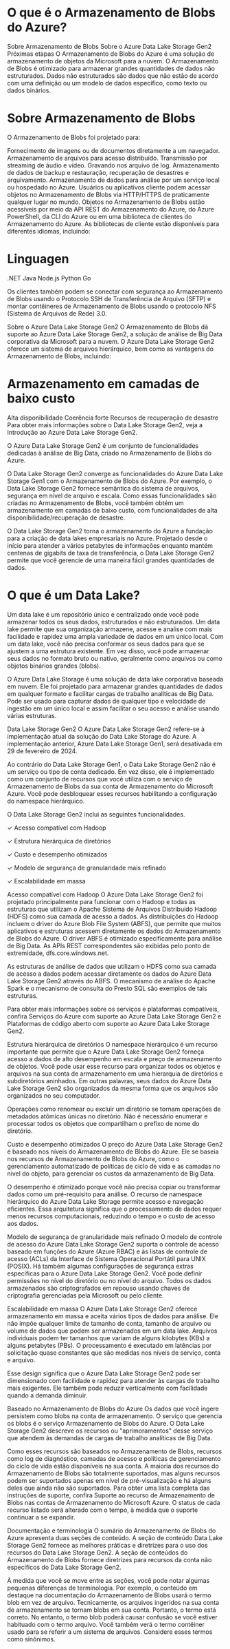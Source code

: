 # O que é o Armazenamento de Blobs do Azure?

Sobre Armazenamento de Blobs
Sobre o Azure Data Lake Storage Gen2
Próximas etapas
O Armazenamento de Blobs do Azure é uma solução de armazenamento de objetos da Microsoft para a nuvem. O Armazenamento de Blobs é otimizado para armazenar grandes quantidades de dados não estruturados. Dados não estruturados são dados que não estão de acordo com uma definição ou um modelo de dados específico, como texto ou dados binários.

# Sobre Armazenamento de Blobs
O Armazenamento de Blobs foi projetado para:

Fornecimento de imagens ou de documentos diretamente a um navegador.
Armazenamento de arquivos para acesso distribuído.
Transmissão por streaming de áudio e vídeo.
Gravando nos arquivo de log.
Armazenamento de dados de backup e restauração, recuperação de desastres e arquivamento.
Armazenamento de dados para análise por um serviço local ou hospedado no Azure.
Usuários ou aplicativos cliente podem acessar objetos no Armazenamento de Blobs via HTTP/HTTPS de praticamente qualquer lugar no mundo. Objetos no Armazenamento de Blobs estão acessíveis por meio da API REST do Armazenamento do Azure, do Azure PowerShell, da CLI do Azure ou em uma biblioteca de clientes do Armazenamento do Azure. As bibliotecas de cliente estão disponíveis para diferentes idiomas, incluindo:

# Linguagen
.NET
Java
Node.js
Python
Go


Os clientes também podem se conectar com segurança ao Armazenamento de Blobs usando o Protocolo SSH de Transferência de Arquivo (SFTP) e montar contêineres de Armazenamento de Blobs usando o protocolo NFS (Sistema de Arquivos de Rede) 3.0.

Sobre o Azure Data Lake Storage Gen2
O Armazenamento de Blobs dá suporte ao Azure Data Lake Storage Gen2, a solução de análise de Big Data corporativa da Microsoft para a nuvem. O Azure Data Lake Storage Gen2 oferece um sistema de arquivos hierárquico, bem como as vantagens do Armazenamento de Blobs, incluindo:

# Armazenamento em camadas de baixo custo
Alta disponibilidade
Coerência forte
Recursos de recuperação de desastre
Para obter mais informações sobre o Data Lake Storage Gen2, veja a Introdução ao Azure Data Lake Storage Gen2.

O Azure Data Lake Storage Gen2 é um conjunto de funcionalidades dedicadas à análise de Big Data, criado no Armazenamento de Blobs do Azure.

O Data Lake Storage Gen2 converge as funcionalidades do Azure Data Lake Storage Gen1 com o Armazenamento de Blobs do Azure. Por exemplo, o Data Lake Storage Gen2 fornece semântica do sistema de arquivos, segurança em nível de arquivo e escala. Como essas funcionalidades são criadas no Armazenamento de Blobs, você também obtém um armazenamento em camadas de baixo custo, com funcionalidades de alta disponibilidade/recuperação de desastre.

O Data Lake Storage Gen2 torna o armazenamento do Azure a fundação para a criação de data lakes empresariais no Azure. Projetado desde o início para atender a vários petabytes de informações enquanto mantém centenas de gigabits de taxa de transferência, o Data Lake Storage Gen2 permite que você gerencie de uma maneira fácil grandes quantidades de dados.

# O que é um Data Lake?

Um data lake é um repositório único e centralizado onde você pode armazenar todos os seus dados, estruturados e não estruturados. Um data lake permite que sua organização armazene, acesse e analise com mais facilidade e rapidez uma ampla variedade de dados em um único local. Com um data lake, você não precisa conformar os seus dados para que se ajustem a uma estrutura existente. Em vez disso, você pode armazenar seus dados no formato bruto ou nativo, geralmente como arquivos ou como objetos binários grandes (blobs).

O Azure Data Lake Storage é uma solução de data lake corporativa baseada em nuvem. Ele foi projetado para armazenar grandes quantidades de dados em qualquer formato e facilitar cargas de trabalho analíticas de Big Data. Pode ser usado para capturar dados de qualquer tipo e velocidade de ingestão em um único local e assim facilitar o seu acesso e análise usando várias estruturas.

Data Lake Storage Gen2
O Azure Data Lake Storage Gen2 refere-se à implementação atual da solução do Data Lake Storage do Azure. A implementação anterior, Azure Data Lake Storage Gen1, será desativada em 29 de fevereiro de 2024.

Ao contrário do Data Lake Storage Gen1, o Data Lake Storage Gen2 não é um serviço ou tipo de conta dedicado. Em vez disso, ele é implementado como um conjunto de recursos que você utiliza com o serviço de Armazenamento de Blobs da sua conta de Armazenamento do Microsoft Azure. Você pode desbloquear esses recursos habilitando a configuração do namespace hierárquico.

O Data Lake Storage Gen2 inclui as seguintes funcionalidades.

✓ Acesso compatível com Hadoop

✓ Estrutura hierárquica de diretórios

✓ Custo e desempenho otimizados

✓ Modelo de segurança de granularidade mais refinado

✓ Escalabilidade em massa

Acesso compatível com Hadoop
O Azure Data Lake Storage Gen2 foi projetado principalmente para funcionar com o Hadoop e todas as estruturas que utilizam o Apache Sistema de Arquivos Distribuído Hadoop (HDFS) como sua camada de acesso a dados. As distribuições do Hadoop incluem o driver do Azure Blob File System (ABFS), que permite que muitos aplicativos e estruturas acessem diretamente os dados do Armazenamento de Blobs do Azure. O driver ABFS é otimizado especificamente para análise de Big Data. As APIs REST correspondentes são exibidas pelo ponto de extremidade, dfs.core.windows.net.

As estruturas de análise de dados que utilizam o HDFS como sua camada de acesso a dados podem acessar diretamente os dados do Azure Data Lake Storage Gen2 através do ABFS. O mecanismo de análise do Apache Spark e o mecanismo de consulta do Presto SQL são exemplos de tais estruturas.

Para obter mais informações sobre os serviços e plataformas compatíveis, confira Serviços do Azure com suporte ao Azure Data Lake Storage Gen2 e Plataformas de código aberto com suporte ao Azure Data Lake Storage Gen2.

Estrutura hierárquica de diretórios
O namespace hierárquico é um recurso importante que permite que o Azure Data Lake Storage Gen2 forneça acesso a dados de alto desempenho em escala e preço de armazenamento de objetos. Você pode usar esse recurso para organizar todos os objetos e arquivos na sua conta de armazenamento em uma hierarquia de diretórios e subdiretórios aninhados. Em outras palavras, seus dados do Azure Data Lake Storage Gen2 são organizados da mesma forma que os arquivos são organizados no seu computador.

Operações como renomear ou excluir um diretório se tornam operações de metadados atômicas únicas no diretório. Não é necessário enumerar e processar todos os objetos que compartilham o prefixo de nome do diretório.

Custo e desempenho otimizados
O preço do Azure Data Lake Storage Gen2 é baseado nos níveis do Armazenamento de Blobs do Azure. Ele se baseia nos recursos de Armazenamento de Blobs do Azure, como o gerenciamento automatizado de políticas de ciclo de vida e as camadas no nível do objeto, para gerenciar os custos da armazenamento de Big Data.

O desempenho é otimizado porque você não precisa copiar ou transformar dados como um pré-requisito para análise. O recurso de namespace hierárquico do Azure Data Lake Storage permite acesso e navegação eficientes. Essa arquitetura significa que o processamento de dados requer menos recursos computacionais, reduzindo o tempo e o custo de acesso aos dados.

Modelo de segurança de granularidade mais refinado
O modelo de controle de acesso do Azure Data Lake Storage Gen2 suporta o controle de acesso baseado em funções do Azure (Azure RBAC) e às listas de controle de acesso (ACLs) da Interface de Sistema Operacional Portátil para UNIX (POSIX). Há também algumas configurações de segurança extras específicas para o Azure Data Lake Storage Gen2. Você pode definir permissões no nível do diretório ou no nível do arquivo. Todos os dados armazenados são criptografados em repouso usando chaves de criptografia gerenciadas pela Microsoft ou pelo cliente.

Escalabilidade em massa
O Azure Data Lake Storage Gen2 oferece armazenamento em massa e aceita vários tipos de dados para análise. Ele não impõe qualquer limite de tamanho de conta, tamanho de arquivo ou volume de dados que podem ser armazenados em um data lake. Arquivos individuais podem ter tamanhos que variam de alguns kilobytes (KBs) a alguns petabytes (PBs). O processamento é executado em latências por solicitação quase constantes que são medidas nos níveis de serviço, conta e arquivo.

Esse design significa que o Azure Data Lake Storage Gen2 pode ser dimensionado com facilidade e rapidez para atender às cargas de trabalho mais exigentes. Ele também pode reduzir verticalmente com facilidade quando a demanda diminuir.

Baseado no Armazenamento de Blobs do Azure
Os dados que você ingere persistem como blobs na conta de armazenamento. O serviço que gerencia os blobs é o serviço Armazenamento de Blobs do Azure. O Data Lake Storage Gen2 descreve os recursos ou "aprimoramentos" desse serviço que atendem às demandas de cargas de trabalho analíticas de Big Data.

Como esses recursos são baseados no Armazenamento de Blobs, recursos como log de diagnóstico, camadas de acesso e políticas de gerenciamento do ciclo de vida estão disponíveis na sua conta. A maioria dos recursos do Armazenamento de Blobs são totalmente suportados, mas alguns recursos podem ser suportados apenas em nível de pré-visualização e há alguns deles que ainda não são suportados. Para obter uma lista completa das instruções de suporte, confira Suporte ao recurso de Armazenamento de Blobs nas contas de Armazenamento do Microsoft Azure. O status de cada recurso listado será alterado com o tempo, à medida que o suporte continuar a se expandir.

Documentação e terminologia
O sumário do Armazenamento de Blobs do Azure apresenta duas seções de conteúdo. A seção de conteúdo Data Lake Storage Gen2 fornece as melhores práticas e diretrizes para o uso dos recursos do Data Lake Storage Gen2. A seção de conteúdos do Armazenamento de Blobs fornece diretrizes para recursos da conta não específicos do Data Lake Storage Gen2.

À medida que você se move entre as seções, você pode notar algumas pequenas diferenças de terminologia. Por exemplo, o conteúdo em destaque na documentação do Armazenamento de Blobs usará o termo blob em vez de arquivo. Tecnicamente, os arquivos ingeridos na sua conta de armazenamento se tornam blobs em sua conta. Portanto, o termo está correto. No entanto, o termo blob poderá causar confusão se você estiver habituado com o termo arquivo. Você também verá o termo contêiner usado para se referir a um sistema de arquivos. Considere esses termos como sinônimos.
